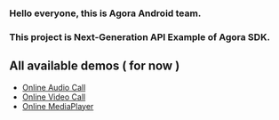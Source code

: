 ### Hello everyone, this is Agora Android team.

### This project is Next-Generation API Example of Agora SDK.

## All available demos ( for now )
- [Online Audio Call][basicAudio]
- [Online Video Call][basicVideo]
- [Online MediaPlayer][advancedMediaPlayer]

<br/>
<br/>

[basicAudio]: src/main/java/io/agora/ng_api/ui/fragment/JoinChannelAudioFragment.java
[basicVideo]: src/main/java/io/agora/ng_api/ui/fragment/JoinChannelVideoFragment.java
[advancedMediaPlayer]: src/main/java/io/agora/ng_api/ui/fragment/MediaPlayerFragment.java